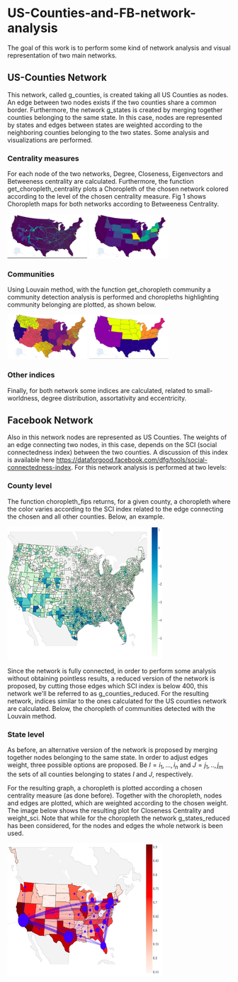# US-Counties-and-FB-network-analysis

The goal of this work is to perform some kind of network analysis and visual representation of two main networks. 
## US-Counties Network
This network, called g_counties, is created taking all US Counties as nodes. An edge between two nodes exists if the two counties share a common border.
Furthermore, the network g_states is created by merging together counties belonging to the same state. In this case, nodes are represented by states and edges between states are weighted according to the neighboring counties belonging to the two states. Some analysis and visualizations are performed.
### Centrality measures
For each node of the two networks, Degree, Closeness, Eigenvectors and Betweeness centrality are calculated. Furthermore, the function get_choropleth_centrality plots a Choropleth of the chosen network colored according to the level of the chosen centrality measure. Fig 1 shows Choropleth maps for both networks according to Betweeness Centrality. 

<img src="https://github.com/MatteoScianna/US-Counties-and-FB-network-analysis/blob/main/img/choropleth_betweeness_counties.jpg" width="180" height="100">

<img src="https://github.com/MatteoScianna/US-Counties-and-FB-network-analysis/blob/main/img/choropleth_betweeness_state.jpg" width="180" height="100">


### Communities
Using Louvain method, with the function get_choropleth community a community detection analysis is performed and choropleths highlighting community belonging are plotted, as shown below. 

<img src="https://github.com/MatteoScianna/US-Counties-and-FB-network-analysis/blob/main/img/communities_counties.jpg" width="180" height="100">

<img src="https://github.com/MatteoScianna/US-Counties-and-FB-network-analysis/blob/main/img/communities_states.jpg" width="180" height="100">

### Other indices
Finally, for both network some indices are calculated, related to small-worldness, degree distribution, assortativity and eccentricity. 

## Facebook Network 

Also in this network nodes are represented as US Counties. The weights of an edge connecting two nodes, in this case, depends on the SCI (social connectedness index) between the two counties. A discussion of this index is available here https://dataforgood.facebook.com/dfg/tools/social-connectedness-index. 
For this network analysis is performed at two levels:
### County level
The function choropleth_fips returns, for a given county, a choropleth where the color varies according to the SCI index related to the edge connecting the chosen and all other counties. Below, an example.

<img src="https://github.com/MatteoScianna/US-Counties-and-FB-network-analysis/blob/main/img/sci_variation.jpg" width="350" height="300">

Since the network is fully connected, in order to perform some analysis without obtaining pointless results, a reduced version of the network is proposed, by cutting those edges which SCI index is below 400, this network we'll be referred to as g_counties_reduced. 
For the resulting network, indices similar to the ones calculated for the US counties network are calculated. Below, the choropleth of communities detected with the Louvain method. 

### State level 

As before, an alternative version of the network is proposed by merging together nodes belonging to the same state. In order to adjust edges weight, three possible options are proposed.
Be $I = {i_{1},...,i_{n}}$ and $J = {j_{1},..,j_{m}}$ the sets of all counties belonging to states $I$ and $J$, respectively. 


For the resulting graph, a choropleth is plotted according a chosen centrality measure (as done before). Together with the choropleth, nodes and edges are plotted, which are weighted according to the chosen weight. 
The image below shows the resulting plot for Closeness Centrality and weight_sci. 
Note that while for the choropleth the network g_states_reduced has been considered, for the nodes and edges the whole network is been used. 

<img src="https://github.com/MatteoScianna/US-Counties-and-FB-network-analysis/blob/main/img/choropleth%2Bnetwork.jpg" width="350" height="300">
